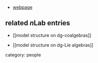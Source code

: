 

* [webpage](http://www.math.purdue.edu/~walterb/)

## related $n$Lab entries

* [[model structure on dg-coalgebras]]

* [[model structure on dg-Lie algebras]]

category: people